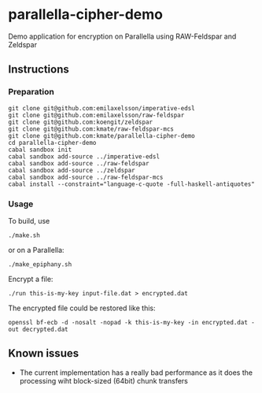 # parallella-cipher-demo
Demo application for encryption on Parallella using RAW-Feldspar and Zeldspar

## Instructions

### Preparation

    git clone git@github.com:emilaxelsson/imperative-edsl
    git clone git@github.com:emilaxelsson/raw-feldspar
    git clone git@github.com:koengit/zeldspar
    git clone git@github.com:kmate/raw-feldspar-mcs
    git clone git@github.com:kmate/parallella-cipher-demo
    cd parallella-cipher-demo
    cabal sandbox init
    cabal sandbox add-source ../imperative-edsl
    cabal sandbox add-source ../raw-feldspar
    cabal sandbox add-source ../zeldspar
    cabal sandbox add-source ../raw-feldspar-mcs
    cabal install --constraint="language-c-quote -full-haskell-antiquotes"

### Usage

To build, use

    ./make.sh

or on a Parallella:

    ./make_epiphany.sh

Encrypt a file:

    ./run this-is-my-key input-file.dat > encrypted.dat

The encrypted file could be restored like this:

    openssl bf-ecb -d -nosalt -nopad -k this-is-my-key -in encrypted.dat -out decrypted.dat

## Known issues

* The current implementation has a really bad performance as it does the processing wiht block-sized (64bit) chunk transfers

